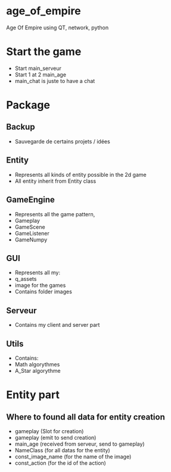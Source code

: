# age_of_empire
Age Of Empire using QT, network, python

# Start the game
- Start main_serveur
- Start 1 at 2 main_age
- main_chat is juste to have a chat

# Package
## Backup
- Sauvegarde de certains projets / idées

## Entity
- Represents all kinds of entity possible in the 2d game
- All entity inherit from Entity class

## GameEngine
- Represents all the game pattern,
- Gameplay
- GameScene
- GameListener
- GameNumpy

## GUI
- Represents all my:
- q_assets
- image for the games
- Contains folder images

## Serveur
- Contains my client and server part

## Utils
- Contains:
- Math algorythmes
- A_Star algorythme


# Entity part
## Where to found all data for entity creation
- gameplay  (Slot for creation)
- gameplay  (emit to send creation)
- main_age  (received from serveur, send to gameplay)
- NameClass (for all datas for the entity)
- const_image_name  (for the name of the image)
- const_action      (for the id of the action)

